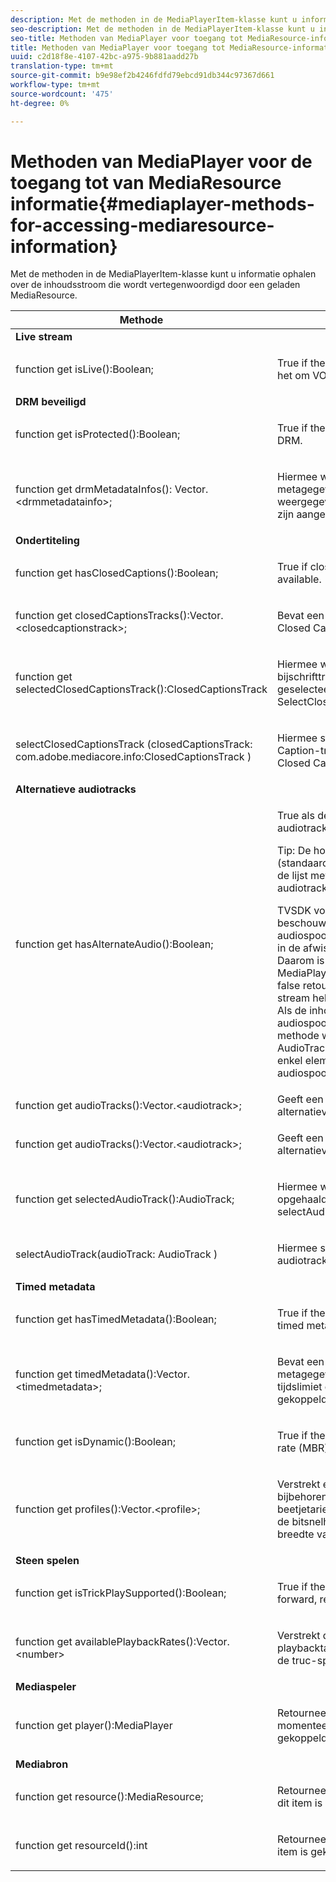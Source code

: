 ```yaml
---
description: Met de methoden in de MediaPlayerItem-klasse kunt u informatie ophalen over de inhoudsstroom die wordt vertegenwoordigd door een geladen MediaResource.
seo-description: Met de methoden in de MediaPlayerItem-klasse kunt u informatie ophalen over de inhoudsstroom die wordt vertegenwoordigd door een geladen MediaResource.
seo-title: Methoden van MediaPlayer voor toegang tot MediaResource-informatie
title: Methoden van MediaPlayer voor toegang tot MediaResource-informatie
uuid: c2d18f8e-4107-42bc-a975-9b881aadd27b
translation-type: tm+mt
source-git-commit: b9e98ef2b4246fdfd79ebcd91db344c97367d661
workflow-type: tm+mt
source-wordcount: '475'
ht-degree: 0%

---
```



# Methoden van MediaPlayer voor de toegang tot van MediaResource informatie{#mediaplayer-methods-for-accessing-mediaresource-information}

Met de methoden in de MediaPlayerItem-klasse kunt u informatie ophalen over de inhoudsstroom die wordt vertegenwoordigd door een geladen MediaResource.

<table frame="all" colsep="1" rowsep="1" id="table_77B55D506FE24326A03D97AA087231FF"> 
 <thead> 
  <tr rowsep="1"> 
   <th colname="2" class="entry"> Methode </th> 
   <th colname="3" class="entry"> Beschrijving </th> 
  </tr> 
 </thead>
 <tbody> 
  <tr rowsep="1"> 
   <td colname="1"> <b>Live stream  </b> </td> 
   <td colname="2"> </td>
  </tr> 
  <tr rowsep="1"> 
   <td colname="2"> <span class="codeph"> function get isLive():Boolean;  </span> </td> 
   <td colname="3"> <p>True if the stream is live; false als het om VOD gaat. </p> </td> 
  </tr> 
  <tr rowsep="1"> 
   <td colname="1"> <b>DRM beveiligd</b> </td> 
   <td colname="2"> </td>
  </tr> 
  <tr rowsep="1"> 
   <td colname="2"> <span class="codeph"> function get isProtected():Boolean;  </span> </td> 
   <td colname="3"> <p>True if the stream is protected DRM. </p> </td> 
  </tr> 
  <tr rowsep="1"> 
   <td colname="2"> <span class="codeph"> function get drmMetadataInfos(): Vector.&lt;drmmetadatainfo&gt;;  </span> </td> 
   <td colname="3"> <p>Hiermee worden alle DRM-metagegevensobjecten weergegeven die in het manifest zijn aangetroffen. </p> </td> 
  </tr> 
  <tr rowsep="1"> 
   <td colname="1"> <b>Ondertiteling</b> </td> 
   <td colname="2"> </td>
  </tr> 
  <tr rowsep="1"> 
   <td colname="2"> <span class="codeph"> function get hasClosedCaptions():Boolean;  </span> </td> 
   <td colname="3"> <p>True if closed-caption tracks are available. </p> </td> 
  </tr> 
  <tr rowsep="1"> 
   <td colname="2"> <span class="codeph"> function get closedCaptionsTracks():Vector.&lt;closedcaptionstrack&gt;;  </span> </td> 
   <td colname="3"> <p>Bevat een lijst met beschikbare Closed Caption-tracks. </p> </td> 
  </tr> 
  <tr rowsep="1"> 
   <td colname="2"> <span class="codeph"> function get selectedClosedCaptionsTrack():ClosedCaptionsTrack  </span> </td> 
   <td colname="3"> <p>Hiermee wordt de huidige gesloten bijschrifttrack opgehaald die is geselecteerd met <span class="codeph"> SelectClosedCaptionsTrack </span>. </p> </td> 
  </tr> 
  <tr rowsep="1"> 
   <td colname="2"> <span class="codeph"> selectClosedCaptionsTrack (closedCaptionsTrack: com.adobe.mediacore.info:ClosedCaptionsTrack )  </span> </td> 
   <td colname="3"> <p>Hiermee stelt u een Closed Caption-track in als de huidige Closed Caption-track. </p> </td> 
  </tr> 
  <tr rowsep="1"> 
   <td colname="1"> <b>Alternatieve audiotracks  </b> </td> 
   <td colname="2"> </td>
  </tr> 
  <tr rowsep="1"> 
   <td colname="2"> <span class="codeph"> function get hasAlternateAudio():Boolean;  </span> </td> 
   <td colname="3"> <p>True als de stream alternatieve audiotracks heeft. </p> <p>Tip:  De hoofdaudiotrack (standaard) maakt ook deel uit van de lijst met alternatieve audiotracks. </p> <p>TVSDK voor Desktop HLS beschouwt de belangrijkste audiospoor als één van de punten in de afwisselende audiospoorlijst. Daarom is het enige geval waarbij <span class="codeph"> MediaPlayerItem.hasAlternateAudio </span> false retourneert, wanneer de stream helemaal geen audio heeft. Als de inhoud slechts één audiospoor heeft, keert deze methode waar terug, en <span class="codeph"> krijgt AudioTracks </span> keert een lijst met één enkel element (het gebrek audiospoor) terug. </p> </td> 
  </tr> 
  <tr rowsep="1"> 
   <td colname="2"> <span class="codeph"> function get audioTracks():Vector.&lt;audiotrack&gt;;  </span> </td> 
   <td colname="3"> Geeft een lijst met beschikbare alternatieve audiotracks. </td> 
  </tr> 
  <tr rowsep="1"> 
   <td colname="2"> <span class="codeph"> function get audioTracks():Vector.&lt;audiotrack&gt;;  </span> </td> 
   <td colname="3"> <p>Geeft een lijst met beschikbare alternatieve audiotracks. </p> </td> 
  </tr> 
  <tr rowsep="1"> 
   <td colname="2"> <span class="codeph"> function get selectedAudioTrack():AudioTrack;  </span> </td> 
   <td colname="3"> <p>Hiermee wordt de audiotrack opgehaald die is geselecteerd met <span class="codeph"> selectAudioTrack </span>. </p> </td> 
  </tr> 
  <tr rowsep="1"> 
   <td colname="2"> <span class="codeph"> selectAudioTrack(audioTrack: AudioTrack )  </span> </td> 
   <td colname="3"> <p>Hiermee selecteert u een audiotrack als huidige audiotrack. </p> </td> 
  </tr> 
  <tr rowsep="1"> 
   <td colname="1"> <b>Timed metadata</b> </td> 
   <td colname="2"> </td>
  </tr> 
  <tr rowsep="1"> 
   <td colname="2"> <span class="codeph"> function get hasTimedMetadata():Boolean;  </span> </td> 
   <td colname="3"> <p>True if the stream has associated timed metadata. </p> </td> 
  </tr> 
  <tr rowsep="1"> 
   <td colname="2"> <span class="codeph"> function get timedMetadata():Vector.&lt;timedmetadata&gt;;  </span> </td> 
   <td colname="3"> <p>Bevat een lijst met de metagegevensobjecten met tijdslimiet die aan de stream zijn gekoppeld. </p> </td> 
  </tr> 
  <tr rowsep="1"> 
   <td colname="2"> <span class="codeph"> function get isDynamic():Boolean;  </span> </td> 
   <td colname="3"> <p>True if the stream is a multiple bit rate (MBR) stream. </p> </td> 
  </tr> 
  <tr rowsep="1"> 
   <td colname="2"> <span class="codeph"> function get profiles():Vector.&lt;profile&gt;;  </span> </td> 
   <td colname="3"> <p>Verstrekt een lijst van de bijbehorende profielen van het beetjetarief. Voor elk profiel kunt u de bitsnelheid en de hoogte en breedte van het profiel ophalen. </p> </td> 
  </tr> 
  <tr rowsep="1"> 
   <td colname="1"> <b>Steen spelen  </b> </td> 
   <td colname="2"> </td>
  </tr> 
  <tr rowsep="1"> 
   <td colname="2"> <span class="codeph"> function get isTrickPlaySupported():Boolean;  </span> </td> 
   <td colname="3"> <p>True if the player supports fast forward, rewind, and resume. </p> </td> 
  </tr> 
  <tr rowsep="1"> 
   <td colname="2"> <span class="codeph"> function get availablePlaybackRates():Vector.&lt;number&gt; </span> </td> 
   <td colname="3"> <p>Verstrekt de lijst van beschikbare playbacktarieven in de context van de truc-speleigenschap. </p> </td> 
  </tr> 
  <tr rowsep="1"> 
   <td colname="1"> <b>Mediaspeler  </b> </td> 
   <td colname="2"> </td>
  </tr> 
  <tr rowsep="1"> 
   <td colname="2"> <span class="codeph"> function get player():MediaPlayer  </span> </td> 
   <td colname="3"> <p>Retourneert de mediaspeler die momenteel aan deze speler is gekoppeld. </p> </td> 
  </tr> 
  <tr rowsep="1"> 
   <td colname="1"> <b>Mediabron</b> </td> 
   <td colname="2"> </td>
  </tr> 
  <tr rowsep="1"> 
   <td colname="2"> <span class="codeph"> function get resource():MediaResource;  </span> </td> 
   <td colname="3"> <p>Retourneert de mediabron die aan dit item is gekoppeld. </p> </td> 
  </tr> 
  <tr rowsep="0"> 
   <td colname="2"> <span class="codeph"> function get resourceId():int  </span> </td> 
   <td colname="3"> <p>Retourneert de media-id die aan dit item is gekoppeld. </p> </td> 
  </tr> 
 </tbody> 
</table>

